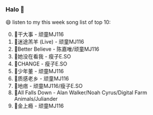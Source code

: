 

### Halo 👋

😄 listen to my this week song list of top 10:

0. 🌈干大事  - 顽童MJ116
1. 🌈迷途羔羊 (Live) - 顽童MJ116
2. 🌈Better Believe - 陈嘉唯/顽童MJ116
3. 🌈她没在看我 - 瘦子E.SO
4. 🌈CHANGE - 瘦子E.SO
5. 🌈少年董  - 顽童MJ116
6. 🌈质感老乡 - 顽童MJ116
7. 🌈地痞 - 顽童MJ116/瘦子E.SO
8. 🌈All Falls Down - Alan Walker/Noah Cyrus/Digital Farm Animals/Juliander
9. 🌈金上瘾 - 顽童MJ116

